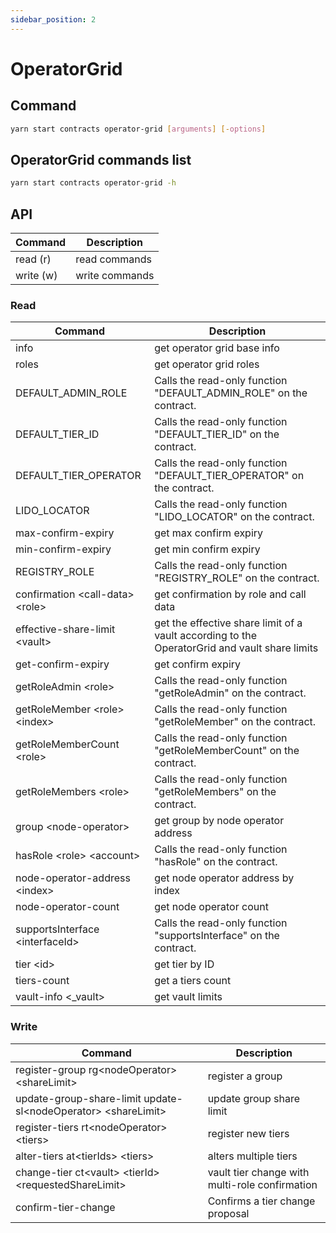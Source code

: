 ```yaml
---
sidebar_position: 2
---
```


# OperatorGrid

## Command

```bash
yarn start contracts operator-grid [arguments] [-options]
```

## OperatorGrid commands list

```bash
yarn start contracts operator-grid -h
```

## API

| Command   | Description    |
| --------- | -------------- |
| read (r)  | read commands  |
| write (w) | write commands |

### Read

| Command                           | Description                                                                                   |
| --------------------------------- | --------------------------------------------------------------------------------------------- |
| info                              | get operator grid base info                                                                   |
| roles                             | get operator grid roles                                                                       |
| DEFAULT_ADMIN_ROLE                | Calls the read-only function "DEFAULT_ADMIN_ROLE" on the contract.                            |
| DEFAULT_TIER_ID                   | Calls the read-only function "DEFAULT_TIER_ID" on the contract.                               |
| DEFAULT_TIER_OPERATOR             | Calls the read-only function "DEFAULT_TIER_OPERATOR" on the contract.                         |
| LIDO_LOCATOR                      | Calls the read-only function "LIDO_LOCATOR" on the contract.                                  |
| max-confirm-expiry                | get max confirm expiry                                                                        |
| min-confirm-expiry                | get min confirm expiry                                                                        |
| REGISTRY_ROLE                     | Calls the read-only function "REGISTRY_ROLE" on the contract.                                 |
| confirmation \<call-data> \<role> | get confirmation by role and call data                                                        |
| effective-share-limit \<vault>    | get the effective share limit of a vault according to the OperatorGrid and vault share limits |
| get-confirm-expiry                | get confirm expiry                                                                            |
| getRoleAdmin \<role>              | Calls the read-only function "getRoleAdmin" on the contract.                                  |
| getRoleMember \<role> \<index>    | Calls the read-only function "getRoleMember" on the contract.                                 |
| getRoleMemberCount \<role>        | Calls the read-only function "getRoleMemberCount" on the contract.                            |
| getRoleMembers \<role>            | Calls the read-only function "getRoleMembers" on the contract.                                |
| group \<node-operator>            | get group by node operator address                                                            |
| hasRole \<role> \<account>        | Calls the read-only function "hasRole" on the contract.                                       |
| node-operator-address \<index>    | get node operator address by index                                                            |
| node-operator-count               | get node operator count                                                                       |
| supportsInterface \<interfaceId>  | Calls the read-only function "supportsInterface" on the contract.                             |
| tier \<id>                        | get tier by ID                                                                                |
| tiers-count                       | get a tiers count                                                                             |
| vault-info \<\_vault>             | get vault limits                                                                              |

### Write

| Command                                                         | Description                                    |
| --------------------------------------------------------------- | ---------------------------------------------- |
| register-group rg\<nodeOperator> \<shareLimit>                  | register a group                               |
| update-group-share-limit update-sl\<nodeOperator> \<shareLimit> | update group share limit                       |
| register-tiers rt\<nodeOperator> \<tiers>                       | register new tiers                             |
| alter-tiers at\<tierIds> \<tiers>                               | alters multiple tiers                          |
| change-tier ct\<vault> \<tierId> \<requestedShareLimit>         | vault tier change with multi-role confirmation |
| confirm-tier-change                                             | Confirms a tier change proposal                |
